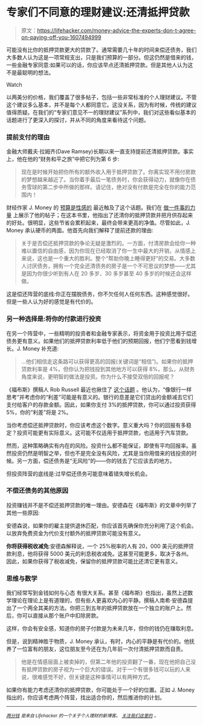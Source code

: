 # 专家们不同意的理财建议:还清抵押贷款

> 原文：<https://lifehacker.com/money-advice-the-experts-don-t-agree-on-paying-off-you-1607494999>

可能没有比你的抵押贷款更大的贷款了。通常需要几十年的时间来偿还债务，我们大多数人认为这是一项常规支出，只是我们预算的一部分。但这仍然是借来的钱，一些金融专家同意:如果可以的话，你应该早点还清抵押贷款。但是其他人认为这不是最聪明的想法。

Watch

以两美分的价格，我们覆盖了很多帖子，包括一些非常标准的个人理财建议。不管这个建议多么基本，并不是每个人都同意它。这没关系，因为有时候，传统的建议值得质疑。在我们的“专家们意见不一的理财建议”系列中，我们对这些看似基本的话题进行了更深入的探讨，并从不同的角度来看待这个问题。

### 提前支付的理由

金融大师戴夫·拉姆齐(Dave Ramsey)长期以来一直支持提前还清抵押贷款。事实上，他在他的“财务和平之旅”中把它列为第 6 步:

> 现在是时候开始把你所有的额外收入用于抵押贷款了。你离实现不用付房款的梦想越来越近了。当你着手最后一笔债务时，你会获得动力，就像你在债务雪球的第二步中所做的那样。请记住，绝对没有付款是完全在你的能力范围内！

财经作家 J. Money 的 [预算是性感的](http://www.budgetsaresexy.com/) 最近触及了这个话题。我们在 [做一件事的力量](http://twocents.lifehacker.com/focusing-on-just-one-of-these-financial-habits-will-lea-1581747252) 上展示了他的帖子；在这本书里，他指出了还清你的抵押贷款并把月供存起来的好处。很明显，这些节省会累积起来，最终会带来更高的净值。尽管如此，J. Money 承认硬币的两面。他首先向我们解释了提前还款的理由:

> 关于是否偿还抵押贷款的争论无疑是激烈的。一方面，付清房款会给你一种难以置信的自由感，因为你现在已经取消了你一生中最大的开销，从情感上来说，这也是一个重大的胜利。整个“帮助你晚上睡得更好”的交易。大多数人讨厌债务，拥有一个完全还清债务的房子是一个不可思议的梦想——尤其是因为你很少听到有人在 20 多岁、30 多岁甚至 40 多岁的时候还会这样做。

这是偿还阵营的底线:你正在摆脱债务，你不欠任何人任何东西。这种感觉很好。但是一些人认为好的感觉是有代价的。

### 另一种选择是:将你的付款进行投资

在另一个阵营中，一些精明的投资者和金融专家表示，将资金用于投资比用于偿还债务更有意义。如果他们的抵押贷款利率低于他们的预期回报，他们宁愿看到钱增长。J. Money 补充道:

> ...他们相信走这条路可以获得更高的回报(关键词是“相信”)。如果你的抵押贷款利率是 4%，但你认为把钱投到其他地方可以获得 8%，那么，从财务角度来说，更明智的做法是投资。你为什么不接受双倍的回报呢？

《福布斯》撰稿人 Rob Russell 最近也揪住了 [这个话题](http://www.forbes.com/sites/robrussell/2014/07/10/should-you-payoff-your-mortgage/) 。他认为，“像银行一样思考”并考虑你的“利差”可能是有意义的。银行的息差是它们贷出的金额减去它们支付给客户的存款金额。因此，如果你支付 3%的抵押贷款，你可以通过投资获得 5%，你的“利差”将是 2%。

当你考虑偿还抵押贷款时，你应该考虑这个数字。意义重大吗？你的回报有多稳定？投资可能更有实际意义。这可能不仅适用于抵押贷款，也适用于汽车贷款。

然而，这种策略确实有内在的风险。投资什么都不能保证，即使有平均回报率。虽然投资仍然是明智之举，但也不是完全没有风险，尤其是当你用借来的钱投资的时候。另一方面，偿还债务是“无风险”的——你的钱去了它应该去的地方。

但投资阵营的底线是:过早偿还债务可能意味着错失增长机会。

### 不偿还债务的其他原因

投资赚钱并不是不偿还抵押贷款的唯一理由。安德森在《福布斯》的文章中列举了其他一些原因:

安德森说，如果你的雇主提供退休匹配，你应该首先确保你充分利用了这个机会。以放弃免费资金为代价支付额外的抵押贷款可能没有意义。

**你将获得税收减免**:安德森解释说，一个 25%税率的人有 20，000 美元的抵押贷款利息，他将获得 5000 美元的利息税收减免。这甚至可能更多，取决于各州。因此，如果你获得了税收减免，保留你的抵押贷款可能比还清它更有意义。

### 思维与数学

我们经常写到金钱如何与心态 有很大关系。甚至《福布斯》也指出，虽然上述数学理论在理论上是有道理的，但有些人更喜欢内心的平静。撰稿人南希·安德森提出了一个两全其美的方法。你把三到五年的抵押贷款放在一个独立的账户上。然后，你可以直接从那个账户中扣除房款。

这样，你会有安全感，知道你的房子付款是为未来几年，但你的钱仍在赚取利息。

但是，说到精神胜于物质，J. Money 承认，有时，内心的平静是有代价的。他抚养了一位富有的朋友，这位朋友至今还在为几年前一次付清抵押贷款而自责。

> 他是在情感层面上被卖掉的，但第二年他的投资翻了一番，现在他把自己没有抵押贷款的房子视为一个巨大的错误。对于一个有很多钱可以玩的人来说，很难感觉不好，但关键是这种事情可以有两种方式。

如果你有能力考虑还清你的抵押贷款，你可能处于一个好的位置。正如 J. Money 指出的，你应该考虑两个阵营，找出适合你的，然后推进你的计划。

* * *

[<small>*两分钱*</small>](http://twocents.lifehacker.com/) <small>*是来自 Lifehacker 的一个关于个人理财的新博客。*</small> [<small>*关注我们这里的*</small>](https://twitter.com/TwoCentsLH) <small>*。*</small>